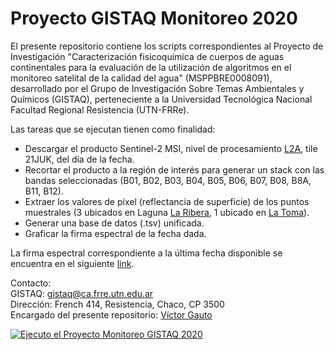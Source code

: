 # Proyecto GISTAQ Monitoreo 2020

El presente repositorio contiene los scripts correspondientes al Proyecto de Investigación "Caracterización fisicoquímica de cuerpos de aguas continentales para la evaluación de la utilización de algoritmos en el monitoreo satelital de la calidad del agua" (MSPPBRE0008091), desarrollado por el Grupo de Investigación Sobre Temas Ambientales y Químicos (GISTAQ), perteneciente a la Universidad Tecnológica Nacional Facultad Regional Resistencia (UTN-FRRe).

Las tareas que se ejecutan tienen como finalidad:

- Descargar el producto Sentinel-2 MSI, nivel de procesamiento [L2A](https://sentinels.copernicus.eu/web/sentinel/user-guides/sentinel-2-msi/processing-levels/level-2), tile 21JUK, del día de la fecha.
- Recortar el producto a la región de interés para generar un stack con las bandas seleccionadas (B01, B02, B03, B04, B05, B06, B07, B08, B8A, B11, B12).
- Extraer los valores de píxel (reflectancia de superficie) de los puntos muestrales (3 ubicados en Laguna [La Ribera](https://goo.gl/maps/CBzpv8khrSonE4Fw9), 1 ubicado en [La Toma](https://goo.gl/maps/WMDzJCJnPCbFjQhb8)).
- Generar una base de datos (.tsv) unificada.
- Graficar la firma espectral de la fecha dada.

La firma espectral correspondiente a la última fecha disponible se encuentra en el siguiente [link](https://vhgauto.github.io/monitoreo/).

Contacto:  
GISTAQ: [gistaq@ca.frre.utn.edu.ar](mailto:gistaq@ca.frre.utn.edu.ar)  
Dirección: French 414, Resistencia, Chaco, CP 3500  
Encargado del presente repositorio: [Víctor Gauto](mailto:victor.gauto@outlook.com)

[![Ejecuto el Proyecto Monitoreo GISTAQ 2020](https://github.com/vhgauto/monitoreo/actions/workflows/run_pipeline.yml/badge.svg)](https://github.com/vhgauto/monitoreo/actions/workflows/run_pipeline.yml)
